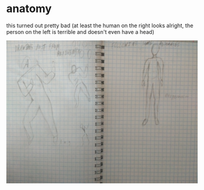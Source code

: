 # anatomy

this turned out pretty bad (at least the human on the right looks alright, the person on the left is terrible and doesn't even have a head)

![image](/blog/posts/21/07/20/image.jpg)
